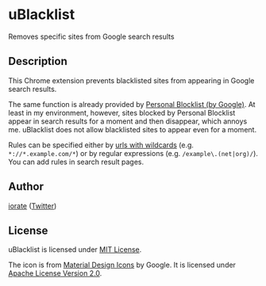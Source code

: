 # uBlacklist
Removes specific sites from Google search results

## Description
This Chrome extension prevents blacklisted sites from appearing in Google search results.

The same function is already provided by [Personal Blocklist (by Google)](https://chrome.google.com/webstore/detail/personal-blocklist-by-goo/nolijncfnkgaikbjbdaogikpmpbdcdef). At least in my environment, however, sites blocked by Personal Blocklist appear in search results for a moment and then disappear, which annoys me. uBlacklist does not allow blacklisted sites to appear even for a moment.

Rules can be specified either by [urls with wildcards](https://developer.chrome.com/apps/match_patterns) (e.g. `*://*.example.com/*`) or by regular expressions (e.g. `/example\.(net|org)/`). You can add rules in search result pages.

## Author
[iorate](https://github.com/iorate) ([Twitter](https://twitter.com/iorate))

## License
uBlacklist is licensed under [MIT License](LICENSE.txt).

The icon is from [Material Design Icons](https://material.io/tools/icons/) by Google. It is licensed under [Apache License Version 2.0](https://www.apache.org/licenses/LICENSE-2.0.txt).
